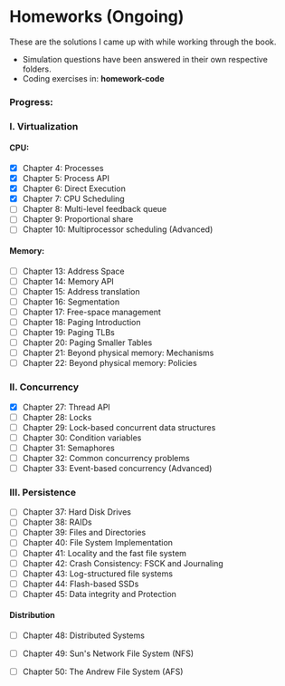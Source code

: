 # Homeworks (Ongoing)

These are the solutions I came up with while working through the book. 
* Simulation questions have been answered in their own respective folders.
* Coding exercises in: __homework-code__

### Progress:

### I. Virtualization
#### CPU: 
- [x] Chapter 4: Processes
- [x] Chapter 5: Process API
- [x] Chapter 6: Direct Execution
- [x] Chapter 7: CPU Scheduling
- [ ] Chapter 8: Multi-level feedback queue
- [ ] Chapter 9: Proportional share
- [ ] Chapter 10: Multiprocessor scheduling (Advanced)
#### Memory:
- [ ] Chapter 13: Address Space
- [ ] Chapter 14: Memory API
- [ ] Chapter 15: Address translation
- [ ] Chapter 16: Segmentation
- [ ] Chapter 17: Free-space management
- [ ] Chapter 18: Paging Introduction
- [ ] Chapter 19: Paging TLBs
- [ ] Chapter 20: Paging Smaller Tables
- [ ] Chapter 21: Beyond physical memory: Mechanisms
- [ ] Chapter 22: Beyond physical memory: Policies

### II. Concurrency
- [x] Chapter 27: Thread API
- [ ] Chapter 28: Locks
- [ ] Chapter 29: Lock-based concurrent data structures
- [ ] Chapter 30: Condition variables
- [ ] Chapter 31: Semaphores
- [ ] Chapter 32: Common concurrency problems
- [ ] Chapter 33: Event-based concurrency (Advanced)

### III. Persistence
- [ ] Chapter 37: Hard Disk Drives
- [ ] Chapter 38: RAIDs
- [ ] Chapter 39: Files and Directories
- [ ] Chapter 40: File System Implementation
- [ ] Chapter 41: Locality and the fast file system
- [ ] Chapter 42: Crash Consistency: FSCK and Journaling
- [ ] Chapter 43: Log-structured file systems
- [ ] Chapter 44: Flash-based SSDs
- [ ] Chapter 45: Data integrity and Protection
#### Distribution
- [ ] Chapter 48: Distributed Systems
- [ ] Chapter 49: Sun's Network File System (NFS)
- [ ] Chapter 50: The Andrew File System (AFS)


